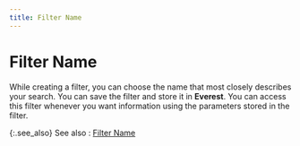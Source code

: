 ```yaml
---
title: Filter Name
---
```


# Filter Name


While creating a filter, you can choose the name that most closely describes  your search. You can save the filter and store it in **Everest**.  You can access this filter whenever you want information using the parameters  stored in the filter.


{:.see_also}
See also
: [Filter  Name]({{site.wwe_chm}}/advanced-options/find-function/filter_name.html)
